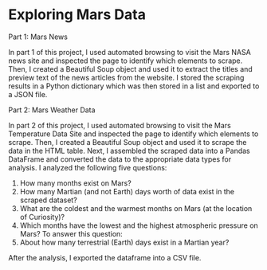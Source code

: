 # Exploring Mars Data

Part 1: Mars News

In part 1 of this project, I used automated browsing to visit the Mars NASA news site and inspected the page to identify which elements to scrape. Then, I created a Beautiful Soup object and used it to extract the titles and preview text of the news articles from the website.
I stored the scraping results in a Python dictionary which was then stored in a list and exported to a JSON file. 

Part 2: Mars Weather Data

In part 2 of this project, I used automated browsing to visit the Mars Temperature Data Site and inspected the page to identify which elements to scrape. Then, I created a Beautiful Soup object and used it to scrape the data in the HTML table. Next, I assembled the scraped data into a Pandas DataFrame and converted the data to the appropriate data types for analysis. I analyzed the following five questions:

1) How many months exist on Mars?
2) How many Martian (and not Earth) days worth of data exist in the scraped dataset?
3) What are the coldest and the warmest months on Mars (at the location of Curiosity)? 
4) Which months have the lowest and the highest atmospheric pressure on Mars? To answer this question:
5) About how many terrestrial (Earth) days exist in a Martian year? 

After the analysis, I exported the dataframe into a CSV file.
